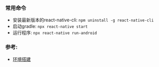 ### 常用命令
- 安装最新版本的react-native-cli: `npm uninstall -g react-native-cli`
- 启动gradle: `npx react-native start`
- 运行程序: `npx react-native run-android`

### 参考:
- [环境搭建](https://reactnative.cn/docs/environment-setup)

